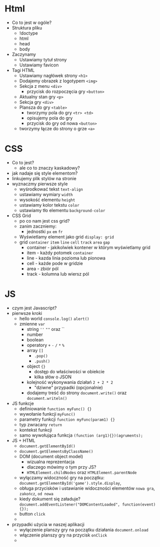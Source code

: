 # Html
- Co to jest w ogóle?
- Struktura pliku
    - !doctype
    - html
    - head
    - body
- Zaczynamy
    - Ustawiamy tytuł strony
    - Ustawiamy favicon
- Tagi HTML
    - Ustawiamy nagłówek strony `<h1>`
    - Dodajemy obrazek z logotypem `<img>`
    - Sekcja z menu `<div>`
        - przycisk do rozpoczęcia gry `<button>`
    - Aktualny stan gry `<p>`
    - Sekcja gry `<div>`
    - Plansza do gry `<table>`
        - tworzymy pola do gry `<tr> <td>`
        - opisujemy pola do gry
        - przycisk do gry od nowa `<button>`
    - tworzymy łącze do strony o grze `<a>`

# CSS
- Co to jest?
    - ale co to znaczy kaskadowy?
- jak nadaje się style elementom?
- linkujemy plik stylów na stronie
- wyznaczmy pierwsze style
    - wyśrodkować tekst `text-align`
    - ustawiamy wymiary `width`
    - wysokość elementu `height`
    - ustawiamy kolor tekstu `color`
    - ustawiamy tło elementu `background-color`
- CSS Grid
    - po co nam jest css grid?
    - zanim zaczniemy:
        - jednostki `px` `em` `fr`
    - Wyświetlamy element jako grid `display: grid`
    - grid `container` `item` `line` `cell` `track` `area` `gap`
        - container - jakikolwiek kontener w którym wyświetlamy grid
        - item - każdy potomek `container`
        - line - kazda linia pozioma lub pionowa
        - cell - każde pode w gridzie
        - area - zbiór pól
        - track - kolumna lub wiersz pól

# JS
- czym jest Javascript?
- pierwsze kroki
    - hello world `console.log()` `alert()`
    - zmienne `var`
        - string `''` `""` oraz ``
        - number
        - boolean
        - operatory `+` `-` `/` `*` `%`
        - array `[]`
            - `.pop()`
            - `.push()`
        - object `{}`
            - dostęp do właściwości w obiekcie
            - kilka słów o JSON
        - kolejność wykonywania działań `2 + 2 * 2`
            - "dziwne" przypadki (opcjonalnie)
        - dodajemy treść do strony `document.write()` oraz `document.writeln()`
- JS funkcje
    - definiowanie `function myFunc() {}`
    - wywołanie funkcji `myFunc()`
    - parametry funkcji `function myFunc(param1) {}`
    - typ zwracany `return`
    - kontekst funkcji
    - samo wywołująca funkcja `(function (arg1){})(agruments);`
- JS + HTML
    - `document.getElementById()`
    - `document.getElementsByClassName()`
    - DOM (document object model)
        - wizualna reprezentacja
        - dlaczego mówimy o tym przy JS?
        - `HTMLElement.childNodes` oraz `HTMLElement.parentNode`
    - wyłączamy widoczność gry na początku: `document.getElementById('game').style.display`,
    - obługa przycisków i ustawianie widoczności elementów `nowa gra`, `zakończ`, `od nowa`
    - kiedy dokument się załaduje?
        `document.addEventListener("DOMContentLoaded", function(event) {});`
    - button `click`
    - 
- przypadki użycia w naszej aplikacji
    - wyłączenie planszy gry na początku działania `document.onload`
    - włączenie planszy gry na przycisk `onClick`
    - 
